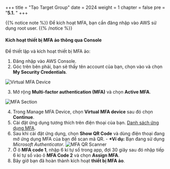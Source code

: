 +++
title = "Tạo Target Group"
date = 2024
weight = 1
chapter = false
pre = "<b>5.1. </b>"
+++

{{% notice note %}}
Để kích hoạt MFA, bạn cần đăng nhập vào AWS sử dụng root user.
{{% /notice %}}

#### Kích hoạt thiết bị MFA ảo thông qua Console

Để thiết lập và kích hoạt thiết bị MFA ảo:

1. Đăng nhập vào AWS Console.
2. Góc trên bên phải, bạn sẽ thấy tên account của bạn, chọn vào và chọn **My Security Credentials**.

![Virtual MFA Device](/images/1-account-setup/MySecurity_v1.png?width=15pc)

3. Mở rộng **Multi-factor authentication (MFA)** và chọn **Active MFA**.

![MFA Section](/images/1-account-setup/MFA.png?width=90pc)

4. Trong Manage MFA Device, chọn **Virtual MFA device** sau đó chọn **Continue**.
5. Cài đặt ứng dụng tương thích trên điện thoại của bạn. [Danh sách ứng dụng MFA](https://aws.amazon.com/iam/features/mfa/?audit=2019q1).
6. Sau khi cài đặt ứng dụng, chọn **Show QR Code** và dùng điện thoại đang mở ứng dụng MFA của bạn để scan mã QR. - **\*Ví dụ:** Bạn đang sử dụng _Microsoft Authenticator_.
   ![MFA QR Scanner](/images/1-account-setup/MFAScannerQR.png?width=90pc)
7. Ở ô **MFA code 1**, nhập 6 kí tự số trong app, đợi 30 giây sau đó nhập tiếp 6 kí tự số vào ô **MFA Code 2** và chọn **Assign MFA**.
8. Bây giờ bạn đã hoàn thành kích hoạt **thiết bị MFA ảo**.
